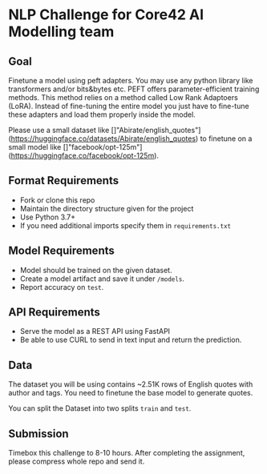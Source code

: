 # NLP Challenge for Core42 AI Modelling team

## Goal
Finetune a model using peft adapters.
You may use any python library like transformers and/or bits&bytes etc.
PEFT offers parameter-efficient training methods. This method relies on a method called Low Rank Adaptoers (LoRA). Instead of fine-tuning the entire model you just have to fine-tune these adapters and load them properly inside the model.

Please use a small dataset like []"Abirate/english_quotes"](https://huggingface.co/datasets/Abirate/english_quotes) to finetune on a small model like []"facebook/opt-125m"](https://huggingface.co/facebook/opt-125m).

## Format Requirements
- Fork or clone this repo
- Maintain the directory structure given for the project
- Use Python 3.7+
- If you need additional imports specify them in `requirements.txt`

## Model Requirements
- Model should be trained on the given dataset.
- Create a model artifact and save it under `/models`.
- Report accuracy on `test`.


## API Requirements
- Serve the model as a REST API using FastAPI
- Be able to use CURL to send in text input and return the prediction.

## Data
The dataset you will be using contains ~2.51K rows of English quotes with author and tags. You need to finetune the base model to generate quotes.

You can split the Dataset into two splits `train` and `test`.


## Submission
Timebox this challenge to 8-10 hours. After completing the assignment, please compress whole repo and send it.
